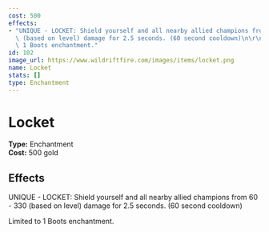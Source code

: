 ```yaml
---
cost: 500
effects:
- "UNIQUE - LOCKET: Shield yourself and all nearby allied champions from 60 - 330\
  \ (based on level) damage for 2.5 seconds. (60 second cooldown)\n\r\nLimited to\
  \ 1 Boots enchantment."
id: 102
image_url: https://www.wildriftfire.com/images/items/locket.png
name: Locket
stats: []
type: Enchantment
---
```


# Locket

**Type:** Enchantment  
**Cost:** 500 gold

## Effects

UNIQUE - LOCKET: Shield yourself and all nearby allied champions from 60 - 330 (based on level) damage for 2.5 seconds. (60 second cooldown)

Limited to 1 Boots enchantment.

